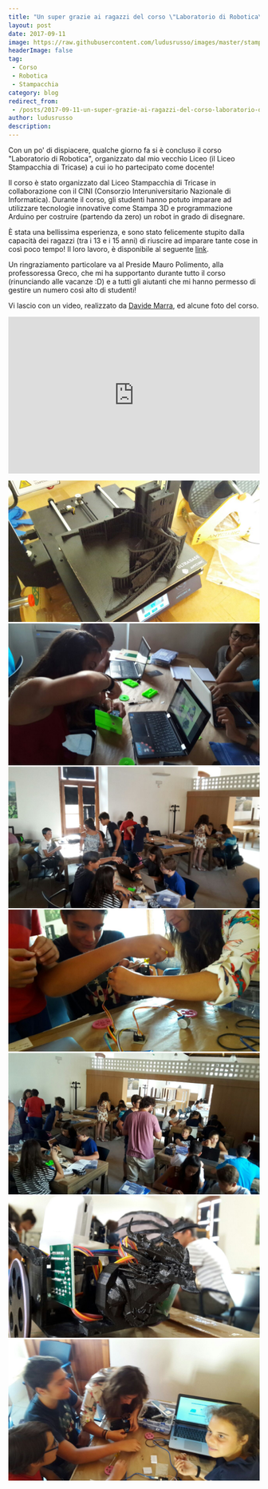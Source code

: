 ```yaml
---
title: "Un super grazie ai ragazzi del corso \"Laboratorio di Robotica\""
layout: post
date: 2017-09-11
image: https://raw.githubusercontent.com/ludusrusso/images/master/stampacchia/robotica/5.jpg
headerImage: false
tag:
 - Corso
 - Robotica
 - Stampacchia
category: blog
redirect_from:
 - /posts/2017-09-11-un-super-grazie-ai-ragazzi-del-corso-laboratorio-di-robotica
author: ludusrusso
description:
---
```


<style>
.rwd-video {height: 0;overflow: hidden;padding-bottom: 56.25%;padding-top: 30px;position: relative;}
.rwd-video iframe,
.rwd-video object,
.rwd-video embed {height: 100%;left: 0;position: absolute;top: 0;width: 100%;}
</style>

Con un po' di dispiacere, qualche giorno fa si è concluso il corso "Laboratorio di Robotica", organizzato dal mio vecchio Liceo (il Liceo Stampacchia di Tricase) a cui io ho partecipato come docente!

Il corso è stato organizzato dal Liceo Stampacchia di Tricase in collaborazione con il CINI (Consorzio Interuniversitario Nazionale di Informatica). Durante il corso, gli studenti hanno potuto imparare ad utilizzare tecnologie innovative come Stampa 3D e programmazione Arduino per costruire (partendo da zero) un robot in grado di disegnare.

È stata una bellissima esperienza, e sono stato felicemente stupito dalla capacità dei ragazzi (tra i 13 e i 15 anni) di riuscire ad imparare tante cose in così poco tempo! Il loro lavoro, è disponibile al seguente [link](https://t.co/NOuODheJbA).

Un ringraziamento particolare va al Preside Mauro Polimento, alla professoressa Greco, che mi ha supportanto durante tutto il corso (rinunciando alle vacanze :D) e a tutti gli aiutanti che mi hanno permesso di gestire un numero così alto di studenti!

Vi lascio con un video, realizzato da [Davide Marra](https://www.youtube.com/channel/UCX0qIlG6xtKAzsXIl1uGrhg), ed alcune foto del corso.

<div class="rwd-video">
  <iframe width="100%" src="https://www.youtube.com/embed/NG4cZG6Y9Wo" frameborder="0">
</iframe>
</div>

![](/assets/imgs/2017-09-11-un-super-grazie-ai-ragazzi-del-corso-laboratorio-di-robotica.markdown/1.jpg)
![](/assets/imgs/2017-09-11-un-super-grazie-ai-ragazzi-del-corso-laboratorio-di-robotica.markdown/2.jpg)
![](/assets/imgs/2017-09-11-un-super-grazie-ai-ragazzi-del-corso-laboratorio-di-robotica.markdown/3.jpg)
![](/assets/imgs/2017-09-11-un-super-grazie-ai-ragazzi-del-corso-laboratorio-di-robotica.markdown/4.jpg)
![](/assets/imgs/2017-09-11-un-super-grazie-ai-ragazzi-del-corso-laboratorio-di-robotica.markdown/5.jpg)
![](/assets/imgs/2017-09-11-un-super-grazie-ai-ragazzi-del-corso-laboratorio-di-robotica.markdown/6.jpg)
![](/assets/imgs/2017-09-11-un-super-grazie-ai-ragazzi-del-corso-laboratorio-di-robotica.markdown/7.jpg)
